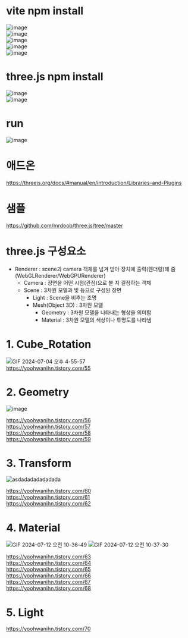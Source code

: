# vite npm install
![image](https://github.com/yoohwanihn/three.js/assets/73772238/5a8ba70c-fdd6-45cf-8b9d-6394910ccbdd) <br>
![image](https://github.com/yoohwanihn/three.js/assets/73772238/5c58ddc4-b9b0-459a-b7af-c9fad8ed2f3e) <br>
![image](https://github.com/yoohwanihn/three.js/assets/73772238/055ddc2e-a866-437d-a779-b5bdbd271d0c) <br>
![image](https://github.com/yoohwanihn/three.js/assets/73772238/6b3ebc28-4663-4ff3-bdc7-4fbc6f62a738) <br>
![image](https://github.com/yoohwanihn/three.js/assets/73772238/02219897-bbd5-4b01-bb5d-51eda8a12312) <br>

# three.js npm install
![image](https://github.com/yoohwanihn/three.js/assets/73772238/ce9614df-2d19-4ee1-8364-44750dabaa58) <br>
![image](https://github.com/yoohwanihn/three.js/assets/73772238/6b5c3f05-4624-415a-bbef-dfd283e75e6b) <br>

# run
![image](https://github.com/yoohwanihn/three.js/assets/73772238/d36e60f7-93ed-4941-bfc1-8c2425fa2dbf) <br>



# 애드온
https://threejs.org/docs/#manual/en/introduction/Libraries-and-Plugins

# 샘플
https://github.com/mrdoob/three.js/tree/master


# three.js 구성요소
-  Renderer : scene과 camera 객체를 넘겨 받아 장치에 출력(렌더링)해 줌 (WebGLRenderer/WebGPURenderer)
    - Camera : 장면을 어떤 시점(관점)으로 볼 지 결정하는 객체
    - Scene : 3차원 모델과 빛 등으로 구성된 장면
        - Light : Scene을 비추는 조명
        - Mesh(Object 3D) : 3차원 모델
           - Geometry : 3차원 모델을 나타내는 형상을 의미함
           - Material : 3차원 모델의 색상이나 투명도를 나타냄

# 1. Cube_Rotation 
![GIF 2024-07-04 오후 4-55-57](https://github.com/yoohwanihn/three.js/assets/73772238/b40878c6-2d50-4e41-98c0-8543b493609b) <br>
https://yoohwanihn.tistory.com/55

# 2. Geometry
![image](https://github.com/yoohwanihn/three.js/assets/73772238/bfb08b0c-a799-4808-918a-ced0fe24cfaf)

https://yoohwanihn.tistory.com/56 <br>
https://yoohwanihn.tistory.com/57 <br>
https://yoohwanihn.tistory.com/58 <br>
https://yoohwanihn.tistory.com/59 <br>

# 3. Transform
![asdadadadadadada](https://github.com/yoohwanihn/three.js/assets/73772238/8334f583-d5d0-423a-a5a6-3f8eaabbe5ad)

https://yoohwanihn.tistory.com/60 <br>
https://yoohwanihn.tistory.com/61 <br>
https://yoohwanihn.tistory.com/62 <br>

# 4. Material
![GIF 2024-07-12 오전 10-36-49](https://github.com/user-attachments/assets/e54a431b-0021-4696-a5c8-7a7fd19ca280)
![GIF 2024-07-12 오전 10-37-30](https://github.com/user-attachments/assets/c1dbe575-3da4-4c48-8f46-eb6bcc177c3e)

https://yoohwanihn.tistory.com/63 <br>
https://yoohwanihn.tistory.com/64 <br>
https://yoohwanihn.tistory.com/65 <br>
https://yoohwanihn.tistory.com/66 <br>
https://yoohwanihn.tistory.com/67 <br>
https://yoohwanihn.tistory.com/68 <br>

# 5. Light
https://yoohwanihn.tistory.com/70